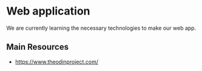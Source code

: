 # Web application
We are currently learning the necessary technologies to make our web app.
## Main Resources
- https://www.theodinproject.com/
